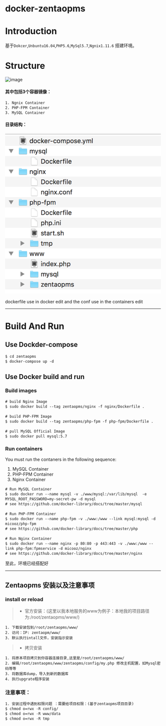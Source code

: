# docker-zentaopms
# Introduction
基于`Dokcer`,`Unbuntu16.04`,`PHP5.6`,`MySql5.7`,`Ngnix1.11.6` 搭建环境。
# Structure
![image](http://git.oschina.net/micooz/dockerfile/raw/master/structure.png)
#### 其中包括3个容器镜像：
    1. Ngnix Container
    2. PHP-FPM Container
    3. MySQL Container
#### 目录结构：
![image](https://raw.githubusercontent.com/jasonhcb/docker-zentaopms/master/list.png)


dockerfile use in docker edit and the conf use in the containers edit 

---

# Build And Run
## Use Dockder-compose 

```
$ cd zentaopms 
$ docker-compose up -d
```
## Use Docker build and run
### Build images
```
# build Nginx Image
$ sudo docker build --tag zentaopms/nginx -f nginx/Dockerfile .

# build PHP-FPM Image
$ sudo docker build --tag zentaopms/php-fpm -f php-fpm/Dockerfile .

# pull MySQL Official Image
$ sudo docker pull mysql:5.7
```
### Run containers
You must run the contaners in the following sequence:
1. MySQL Container
2. PHP-FPM Container
3. Nginx Container
```
# Run MySQL Container
$ sudo docker run --name mysql -v ./www/mysql:/var/lib/mysql  -e MYSQL_ROOT_PASSWORD=my-secret-pw -d mysql
# see https://github.com/docker-library/docs/tree/master/mysql

# Run PHP-FPM Container
$ sudo docker run --name php-fpm -v ./www:/www --link mysql:mysql -d micooz/php-fpm
# see https://github.com/docker-library/docs/tree/master/php

# Run Nginx Container
$ sudo docker run --name nginx -p 80:80 -p 443:443 -v ./www:/www --link php-fpm:fpmservice -d micooz/nginx
# see https://github.com/docker-library/docs/tree/master/nginx
```
至此，环境已经搭配好

---

## Zentaopms 安装以及注意事项
### install or reload
> - 官方安装：(这里以我本地服务的www为例子：本地我的项目路径为:/root/zentaopms/www/)

```
1. 下载安装包到/root/zentaopms/www/
2. 访问：IP: zentaopm/www/
3. 默认执行intall文件，安装指示安装
```
> - 拷贝安装

```
1. 将原本项目拷贝到你容器连接目录,这里是/root/zentaopms/www/
2. 编辑/root/zentaopms/www/zentaopms/config/my.php 修改主机配置，如Mysql密码等等
3. 将数据库dump，导入到新的数据库
4. 执行upgrate程序安装
```
### 注意事项：

```
1. 安装过程中遇到权限问题 ：需要给项目权限：(基于zentaopms项目目录)
$ chmod o=rwx -R config/
$ chmod o=rwx -R www/data
$ chmod o=rwx -R tmp
```

